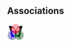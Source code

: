 ## Associations
 
[![RGButterfly Logo](images/RGButterfly_Logo.png)](https://spineo.github.io/RGButterflyDocs/)


